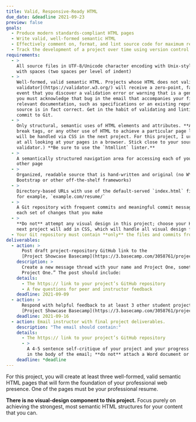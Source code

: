 ```yaml
---
title: Valid, Responsive-Ready HTML
due_date: &deadline 2021-09-23
preview: false
goals:
  - Produce modern standards-compliant HTML pages
  - Write valid, well-formed semantic HTML
  - Effectively comment on, format, and lint source code for maximum readability
  - Track the development of a project over time using version control
requirements:
  - >
    All source files in UTF-8/Unicode character encoding with Unix-style line endings (LF), entabbed
    with spaces (two spaces per level of indent)
  - >
    Well-formed, valid semantic HTML. Projects whose HTML does not validate with the [W3C HTML
    validator](https://validator.w3.org/) will receive a zero-point, failing grade. In the unlikely
    event that you discover a validation error or warning that is a genuine bug in the validator,
    you must acknowledge that bug in the email that accompanies your final project, and point to the
    relevant documentation, such as specifications or an existing reputable bug report, that your
    source is in fact correct. Get in the habit of validating and linting your HTML before you
    commit to Git.
  - >
    Only structural, semantic uses of HTML elements and attributes. **Absolutely no** table markup,
    break tags, or any other use of HTML to achieve a particular page layout. (All layout and design
    will be handled via CSS in the next project. For this project, I urge you not to spend any time
    at all looking at your pages in a browser. Stick close to your source code and the HTML
    validator.) **Be sure to use the `htmllint` linter.**
  - >
    A semantically structured navigation area for accessing each of your project’s pages from any
    other page
  - >
    Organized, readable source that is hand-written and original (no WYSIWYGs or code-generators, no
    Bootstrap or other off-the-shelf frameworks)
  - >
    Directory-based URLs with use of the default-served `index.html` file, so that you can point to,
    for example, `example.com/resume/`
  - >
    A Git repository with frequent commits and meaningful commit messages that accurately reflect
    each set of changes that you make
  - >
    **Do not** attempt any visual design in this project; choose your HTML tags for semantics. The
    next project will add in CSS, which will handle all visual design features
  - Your Git repository must contain **only** the files and commits from this project
deliverables:
  - action: >
      Post draft project-repository GitHub link to the
      [Project Showcase Basecamp](https://3.basecamp.com/3058761/projects/23650366)
    description: >
      Create a new message thread with your name and Project One, something like “Scarlet Hawk:
      Project One.” The post should include:
    details:
      - The https:// link to your project’s GitHub repository
      - A few questions for peer and instructor feedback
    deadline: 2021-09-09
  - action: >
      Respond with helpful feedback to at least 3 other student projects on the
      [Project Showcase Basecamp](https://3.basecamp.com/3058761/projects/23650366).
    deadline: 2021-09-16
  - action: Email instructor with final project deliverables.
    description: "The email should contain:"
    details:
      - The https:// link to your project’s GitHub repository
      - >
        A 4-5 sentence self-critique of your project and your progress in class to this point (write
        in the body of the email; **do not** attach a Word document or a PDF)
    deadline: *deadline
---
```


For this project, you will create at least three well-formed, valid semantic HTML pages that will
form the foundation of your professional web presence. One of the pages must be your professional
resume.

**There is no visual-design component to this project.** Focus purely on achieving the strongest,
most semantic HTML structures for your content that you can.
